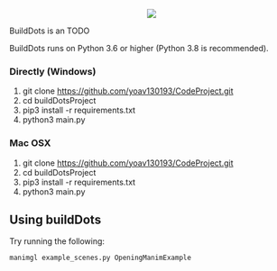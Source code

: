 <p align="center">
    <a href="https://github.com/yoav130193/CodeProject.git">
        <img src="../buildDotsProject/images/build_dots_logo.jpeg">
    </a>
</p>


BuildDots is an TODO

BuildDots runs on Python 3.6 or higher (Python 3.8 is recommended).

### Directly (Windows)

1. git clone https://github.com/yoav130193/CodeProject.git
2. cd buildDotsProject
3. pip3 install -r requirements.txt
4. python3 main.py

### Mac OSX

1. git clone https://github.com/yoav130193/CodeProject.git
2. cd buildDotsProject
3. pip3 install -r requirements.txt
4. python3 main.py

## Using buildDots
Try running the following:
```sh
manimgl example_scenes.py OpeningManimExample
```




